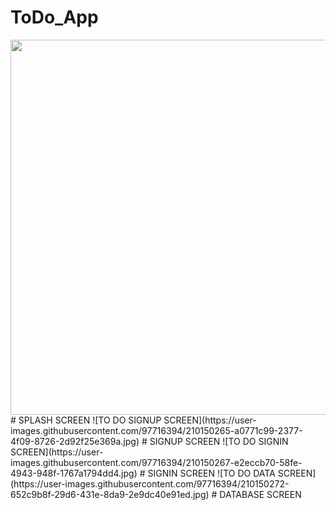 # ToDo_App
<!--![TO-DO SPLASH SCREEN](https://user-images.githubusercontent.com/97716394/210150260-665add32-fa6d-4ebe-a508-b6d016d03d96.jpg = 250x ) -->
<img src="https://user-images.githubusercontent.com/97716394/210150260-665add32-fa6d-4ebe-a508-b6d016d03d96.jpg" height=600>
# SPLASH SCREEN
![TO DO SIGNUP SCREEN](https://user-images.githubusercontent.com/97716394/210150265-a0771c99-2377-4f09-8726-2d92f25e369a.jpg) 
# SIGNUP SCREEN 
![TO DO SIGNIN SCREEN](https://user-images.githubusercontent.com/97716394/210150267-e2eccb70-58fe-4943-948f-1767a1794dd4.jpg)
# SIGNIN SCREEN
![TO DO DATA SCREEN](https://user-images.githubusercontent.com/97716394/210150272-652c9b8f-29d6-431e-8da9-2e9dc40e91ed.jpg)
# DATABASE SCREEN

